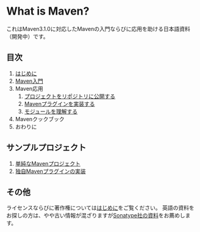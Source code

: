 # What is Maven?

これはMaven3.1.0に対応したMavenの入門ならびに応用を助ける日本語資料（開発中）です。

## 目次

1. [はじめに](./preface.md)
2. [Maven入門](./introduction.md)
3. Maven応用
    1. [プロジェクトをリポジトリに公開する](./release.md)
    2. [Mavenプラグインを実装する](./implement-plugin.md)
    3. [モジュールを理解する](./module.md)
4. Mavenクックブック
5. おわりに

## サンプルプロジェクト

1. [単純なMavenプロジェクト](./sample-maven-project)
2. [独自Mavenプラグインの実装](./sample-maven-plugin)

## その他

ライセンスならびに著作権については[はじめに](./preface.md)をご覧ください。
英語の資料をお探しの方は、やや古い情報が混ざりますが[Sonatype社の資料](http://www.sonatype.com/resources/books)をお薦めします。
